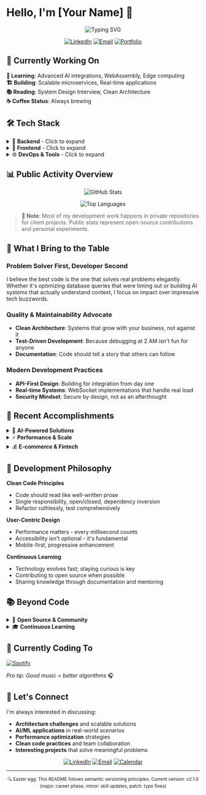 # Hello, I'm [Your Name] 👋

<div align="center">
  
![Typing SVG](https://readme-typing-svg.herokuapp.com?font=Fira+Code&duration=3000&pause=1000&color=36BCF7&center=true&vCenter=true&width=600&lines=Full-Stack+Developer;Python+%7C+Vue.js+%7C+TypeScript;Building+Scalable+Solutions;Clean+Architecture+Enthusiast)

[![LinkedIn](https://img.shields.io/badge/LinkedIn-Connect-0077B5?style=flat-square&logo=linkedin)](https://linkedin.com/in/yourprofile)
[![Email](https://img.shields.io/badge/Email-Contact-EA4335?style=flat-square&logo=gmail&logoColor=white)](mailto:your.email@example.com)
[![Portfolio](https://img.shields.io/badge/Portfolio-View-FF6B6B?style=flat-square&logo=google-chrome&logoColor=white)](https://yourportfolio.com)

</div>

## 🔭 Currently Working On

**🧠 Learning**: Advanced AI integrations, WebAssembly, Edge computing  
**🏗️ Building**: Scalable microservices, Real-time applications  
**📚 Reading**: System Design Interview, Clean Architecture  
**☕ Coffee Status**: Always brewing

## 🛠️ Tech Stack

<details>
<summary>🐍 <strong>Backend</strong> - Click to expand</summary>
<br>

**Languages & Frameworks**
- ![Python](https://img.shields.io/badge/Python-3776AB?style=flat-square&logo=python&logoColor=white) Expert level - Django, FastAPI, Flask
- ![TypeScript](https://img.shields.io/badge/TypeScript-3178C6?style=flat-square&logo=typescript&logoColor=white) Strong typing advocate

**Databases & Caching**
- ![PostgreSQL](https://img.shields.io/badge/PostgreSQL-336791?style=flat-square&logo=postgresql&logoColor=white) Advanced queries, optimization
- ![Redis](https://img.shields.io/badge/Redis-DC382D?style=flat-square&logo=redis&logoColor=white) Caching, sessions, queues

**AI/ML Integration**
- Vector databases, RAG systems, LLM APIs
- OpenAI, Anthropic, Google AI integrations

</details>

<details>
<summary>🎨 <strong>Frontend</strong> - Click to expand</summary>
<br>

**Modern JavaScript Ecosystem**
- ![Vue.js](https://img.shields.io/badge/Vue.js_3-4FC08D?style=flat-square&logo=vue.js&logoColor=white) Composition API, Pinia
- ![Nuxt](https://img.shields.io/badge/Nuxt-00DC82?style=flat-square&logo=nuxt.js&logoColor=white) SSR, static generation
- ![Quasar](https://img.shields.io/badge/Quasar-1976D2?style=flat-square&logo=quasar&logoColor=white) Cross-platform development

**Styling & UI**
- ![SCSS](https://img.shields.io/badge/SCSS-CC6699?style=flat-square&logo=sass&logoColor=white) Modern CSS architecture
- ![Tailwind](https://img.shields.io/badge/Tailwind-06B6D4?style=flat-square&logo=tailwindcss&logoColor=white) Utility-first approach

</details>

<details>
<summary>⚙️ <strong>DevOps & Tools</strong> - Click to expand</summary>
<br>

**Containerization & Deployment**
- ![Docker](https://img.shields.io/badge/Docker-2496ED?style=flat-square&logo=docker&logoColor=white) Multi-stage builds, optimization
- Microservices architecture, container orchestration

**Development Workflow**
- ![Git](https://img.shields.io/badge/Git-F05032?style=flat-square&logo=git&logoColor=white) Advanced workflows, code review
- CI/CD pipelines, automated testing

</details>

## 📊 Public Activity Overview

<div align="center">

![GitHub Stats](https://github-readme-stats.vercel.app/api?username=yourusername&show_icons=true&theme=github_dark&hide_border=true&count_private=false&custom_title=Public%20Contributions)

![Top Languages](https://github-readme-stats.vercel.app/api/top-langs/?username=yourusername&layout=compact&theme=github_dark&hide_border=true&custom_title=Public%20Repositories)

</div>

> **📝 Note**: Most of my development work happens in private repositories for client projects. Public stats represent open-source contributions and personal experiments.

## 🎯 What I Bring to the Table

### **Problem Solver First, Developer Second**
I believe the best code is the one that solves real problems elegantly. Whether it's optimizing database queries that were timing out or building AI systems that actually understand context, I focus on impact over impressive tech buzzwords.

### **Quality & Maintainability Advocate**
- **Clean Architecture**: Systems that grow with your business, not against it
- **Test-Driven Development**: Because debugging at 2 AM isn't fun for anyone
- **Documentation**: Code should tell a story that others can follow

### **Modern Development Practices**
- **API-First Design**: Building for integration from day one
- **Real-time Systems**: WebSocket implementations that handle real load
- **Security Mindset**: Secure by design, not as an afterthought

## 🚀 Recent Accomplishments

<details>
<summary>🤖 <strong>AI-Powered Solutions</strong></summary>
<br>

**Custom RAG Implementation**
- Built retrieval-augmented generation system for enterprise knowledge base
- Reduced customer support tickets by 40% through intelligent auto-responses
- Technologies: Python, Vector DB, OpenAI API, Django

**Intelligent Marketplace Features**
- Implemented ML-driven product recommendations
- A/B tested recommendation algorithms with 25% conversion improvement
- Real-time personalization based on user behavior

</details>

<details>
<summary>⚡ <strong>Performance & Scale</strong></summary>
<br>

**Real-time Communication Platform**
- WebSocket architecture supporting 10K+ concurrent users
- Message persistence, offline sync, typing indicators
- Technologies: Django Channels, Redis, TypeScript

**Database Optimization Project**
- Identified and resolved N+1 queries reducing page load by 80%
- Implemented smart caching strategy with Redis
- Query optimization and proper indexing strategies

</details>

<details>
<summary>💰 <strong>E-commerce & Fintech</strong></summary>
<br>

**Multi-vendor Marketplace**
- Payment processing with Stripe, commission tracking
- Advanced search and filtering with Elasticsearch
- Mobile-responsive with Vue.js + Quasar

**Automated Trading System**
- API integrations for market data processing
- Risk management and portfolio optimization
- Real-time alerts and reporting dashboard

</details>

## 🧠 Development Philosophy

**Clean Code Principles**
- Code should read like well-written prose
- Single responsibility, open/closed, dependency inversion
- Refactor ruthlessly, test comprehensively

**User-Centric Design**
- Performance matters - every millisecond counts
- Accessibility isn't optional - it's fundamental
- Mobile-first, progressive enhancement

**Continuous Learning**
- Technology evolves fast; staying curious is key
- Contributing to open source when possible
- Sharing knowledge through documentation and mentoring

## 📚 Beyond Code

<details>
<summary>🌟 <strong>Open Source & Community</strong></summary>
<br>

- **Django Packages**: Contributing to ecosystem tools and utilities
- **Vue.js Components**: Reusable components for common use cases
- **Documentation**: Writing guides for complex integrations
- **Mentoring**: Helping junior developers navigate their career journey

</details>

<details>
<summary>🎓 <strong>Continuous Learning</strong></summary>
<br>

**Currently Exploring**
- Advanced system design patterns
- WebAssembly for performance-critical applications  
- Edge computing and distributed systems
- New AI/ML frameworks and techniques

**Recent Deep Dives**
- Microservices communication patterns
- Advanced PostgreSQL features and optimization
- Modern CSS architecture and design systems

</details>

## 🎵 Currently Coding To

[![Spotify](https://spotify-github-profile.vercel.app/api/spotify-playing)](https://spotify.com/user/yourusername)

*Pro tip: Good music = better algorithms* 🎧

## 💬 Let's Connect

I'm always interested in discussing:
- **Architecture challenges** and scalable solutions
- **AI/ML applications** in real-world scenarios  
- **Performance optimization** strategies
- **Clean code practices** and team collaboration
- **Interesting projects** that solve meaningful problems

<div align="center">

[![LinkedIn](https://img.shields.io/badge/LinkedIn-Professional%20Network-0077B5?style=for-the-badge&logo=linkedin&logoColor=white)](https://linkedin.com/in/yourprofile)
[![Email](https://img.shields.io/badge/Email-Direct%20Contact-EA4335?style=for-the-badge&logo=gmail&logoColor=white)](mailto:your.email@example.com)
[![Calendar](https://img.shields.io/badge/Calendar-Schedule%20Chat-4285F4?style=for-the-badge&logo=google-calendar&logoColor=white)](https://calendly.com/yourlink)

</div>

---

<div align="center">
<sub>🔍 Easter egg: This README follows semantic versioning principles. Current version: v2.1.0 (major: career phase, minor: skill updates, patch: typo fixes)</sub>
</div>

<!--
**yourusername/yourusername** is a ✨ _special_ ✨ repository because its `README.md` (this file) appears on your GitHub profile.
-->
